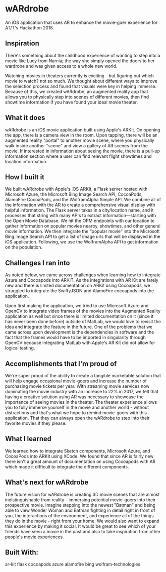 # wARdrobe
An iOS application that uses AR to enhance the movie-goer experience for AT/T's Hackathon 2018.

## Inspiration
There's something about the childhood experience of wanting to step into a movie like Lucy from Narnia; the way she simply opened the doors to her wardrobe and was given access to a whole new world.

Watching movies in theaters currently is exciting - but figuring out which movie to watch? not so much. We thought about different ways to improve the selection process and found that visuals were key in helping immerse. Because of this, we created wARdrobe, an augmented reality app that allows you to physically step into scenes of different movies, then find showtime information if you have found your ideal movie theater.

## What it does
wARdrobe is an iOS movie application built using Apple's ARKit. On opening the app, there is a camera view in the room. Upon tapping, there will be an augmented reality "portal" to another movie scene, where you physically walk inside another "scene" and view a gallery of AR scenes from the movie. If interested in information about seeing the movie, there is a pull-up information section where a user can find relevant flight showtimes and location information.

## How I built it
We built wARdrobe with Apple's iOS ARKit, a Flask server hosted with Microsoft Azure, the Microsoft Bing Image Search API, CocoaPods, AlamoFire CocoaPods, and the WolframAlpha Simple API. We combine all of the information with the AR to create a comprehensive visual display with helpful information. The Flask server takes in a city/location name, and it processes that string with many APIs to extract information—starting with the Open Movie Database. We hit the OPM endpoints with our location to gather information on popular movies nearby, showtimes, and other general movie information. We then integrate the “popular movie” into the Microsoft Bing Image Search API to get a list of image urls that will be displayed in the iOS application. Following, we use the WolframAlpha API to get information on the population.

## Challenges I ran into
As noted below, we came across challenges when learning how to integrate Azure and Cocoapods into ARKIT. As the integrations with AR Kit are farely new and there is limited documentation on ARKit using Cocoapods, we struggled to integrate the SwiftyJSON and AlamoFire cocoapods into the application.

Upon first making the application, we tried to use Microsoft Azure and OpenCV to integrate video frames of the movies into the Augmented Reality application as well but since there is limited documentation on it (since it has never been done before) outside of MatLab, we would love to revisit the idea and integrate the feature in the future. One of the problems that we came across upon development is the dependencies in software and the fact that the frames would have to be imported in singularity through OpenCV because integrating MatLab with Apple's AR Kit did not allow for logical testing.

## Accomplishments that I'm proud of
We're super proud of the ability to create a tangible marketable solution that will help engage occasional movie-goers and increase the number of purchasing movie tickets per year. With streaming movie services now dominating the movie industry with an increase to 22% in 2017, we felt that having a creative solution using AR was necessary to showcase the importance of seeing movies in the theater. The theater experience allows you to fully immerse yourself in the movie and another world - without distractions and that's what we hope to remind movie-goers with this application. That they can always open the wARdrobe to step into their favorite movies if they please.

## What I learned
We learned how to integrate Sketch components, Microsoft Azure, and CocoaPods into ARKit using XCode. We found that since AR is fairly new there isn't a great amount of documentation on using Cocoapods with AR which made it difficult to integrate the different components.

## What's next for wARdrobe
The future vision for wARdrobe is creating 3D movie scenes that are almost indistinguishable from reality - immersing potential movie-goers into their prospective movie. Imagine stepping into the newest "Batman" and being able to view Wonder Woman and Batman fighting in detail right in front of you, the interactions of the environment, and experience all of the things they do in the movie - right from your home. We would also want to expand this experience by making it social. It would be great to see which of your friends have seen a movie in the past and also to take inspiration from other people's movie experiences.

## Built With:
ar-kit
flask
cocoapods
azure
alamofire
bing
wolfram-technologies
